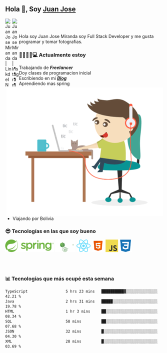 ## Hola 👋, Soy [Juan Jose](http://juanjoses.me)

<a href="https://www.linkedin.com/in/juanjosemirandam/">
  <img align="left" alt="Juan Jose Miranda | LinkdeIN" width="22px" src="https://cdn.jsdelivr.net/npm/simple-icons@v3/icons/linkedin.svg" />
</a>

<a href="https://www.instagram.com/juan.jose.miranda/">
  <img align="left" alt="Juan Jose Miranda | Instagram" width="22px" src="https://cdn.jsdelivr.net/npm/simple-icons@v3/icons/instagram.svg" />
</a>

<br /> <br />

Hola soy Juan Jose Miranda soy Full Stack Developer y me gusta programar y tomar fotografias.

<img align="right" alt="GIF" src="./images/gif-juanjose.gif" width="500" max-height="320" />

### 👨‍💻🕵‍♀💻 Actualmente estoy

- Trabajando de ***Freelancer***
- Doy clases de programacion inicial
- Escribiendo en mi ***[Blog](http://juanjoses.me)***
- Aprendiendo mas spring
- Viajando por Bolivia 

### 😎 Tecnologías en las que soy bueno

<code><img alt="Spring" height="40px" src="./images/spring-icon.svg"/></code>
<code><img alt="NodeJS" height="40px" src="./images/nodejs-icon.svg" /></code>
<code><img alt="ReactJS" height="40px" src="./images/react-icon.svg" /></code>
<code><img alt="HTML5" height="40px" src="./images/html-icon.png" /></code>
<code><img alt="JavaScript" height="40px" src="./images/js-icon.png"  /></code>
<code><img alt="CSS3" height="40px" src="./images/css-icon.png" /></code>

<br/><br/>

### 📊 Tecnologías que más ocupé esta semana

<!--START_SECTION:waka-->

```text
TypeScript                 5 hrs 23 mins   ██████████▓░░░░░░░░░░░░░░   42.21 %
Java                       2 hrs 31 mins   █████░░░░░░░░░░░░░░░░░░░░   19.78 %
HTML                       1 hr 3 mins     ██░░░░░░░░░░░░░░░░░░░░░░░   08.34 %
SQL                        58 mins         ██░░░░░░░░░░░░░░░░░░░░░░░   07.68 %
JSON                       32 mins         █░░░░░░░░░░░░░░░░░░░░░░░░   04.30 %
XML                        28 mins         █░░░░░░░░░░░░░░░░░░░░░░░░   03.69 %
```

<!--END_SECTION:waka-->

<!-- ### 📌🤓 Últimos artículos en mi blog -->
